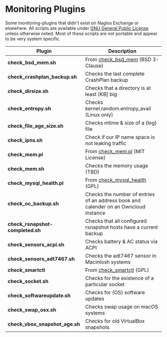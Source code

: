 # Monitoring Plugins

Some monitoring-plugins that didn't exist on Nagios Exchange or elsewhere. All scripts
are available under [GNU General Public License](https://www.gnu.org/licenses/gpl-2.0.html "GNU General Public License, version 2")
unless otherwise noted. Most of these scripts are not portable and appear to be very system specific.

Plugin				| Description
--------------------------------|---------------------------------------------------
**check_bsd_mem.sh**		| From [check_bsd_mem](https://github.com/bmccorkle/check_bsd_mem "Monitoring Plugin to check Memory Usage on FreeBSD") (BSD 3-Clause)
**check_crashplan_backup.sh**	| Checks the last complete CrashPlan backup
**check_dirsize.sh**		| Checks that a directory is at least [KB] big
**check_entropy.sh**		| Checks kernel.random.entropy_avail (Linux only)
**check_file_age_size.sh**	| Checks mtime & size of a (log) file
**check_ipns.sh**		| Check if our IP name space is not leaking traffic
**check_mem.pl**		| From [check_mem.pl](https://github.com/justintime/nagios-plugins/blob/master/check_mem/check_mem.pl "Revision of check_mem.pl that splits out cache memory from application memory") (MIT License)
**check_mem.sh**		| Checks the memory usage (TBD)
**check_mysql_health.pl**	| From [check_mysql_health](https://labs.consol.de/nagios/check_mysql_health/ "check_mysql_health") (GPL)
**check_oc_backup.sh**		| Checks the number of entries of an address book and calender on an Owncloud instance
**check_rsnapshot-completed.sh**| Checks that all configured rsnapshot hosts have a current backup
**check_sensors_acpi.sh**	| Checks battery & AC status via ACPI
**check_sensors_adt7467.sh**	| Checks the adt7467 sensor in Macintosh systems
**check_smartctl**		| From [check_smartctl](https://exchange.nagios.org/directory/Plugins/Operating-Systems/Linux/check_smartctl/details "check_smartctl") (GPL)
**check_socket.sh**		| Checks for the existence of a particular socket
**check_softwareupdate.sh**	| Checks for (OS) software updates
**check_swap_osx.sh**		| Checks swap usage on macOS systems
**check_vbox_snapshot_age.sh**	| Checks for old VirtualBox snapshots

